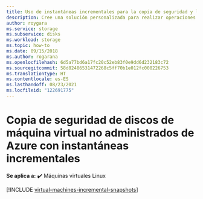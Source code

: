 ```yaml
---
title: Uso de instantáneas incrementales para la copia de seguridad y la recuperación de discos no administrados
description: Cree una solución personalizada para realizar operaciones de copia de seguridad y recuperación de los discos de máquina virtual de Azure mediante instantáneas incrementales.
author: roygara
ms.service: storage
ms.subservice: disks
ms.workload: storage
ms.topic: how-to
ms.date: 09/15/2018
ms.author: rogarana
ms.openlocfilehash: 6d5a77bd6a17fc20c52eb83f0e9dd6d232183c72
ms.sourcegitcommit: 58d82486531472268c5ff70b1e012fc008226753
ms.translationtype: HT
ms.contentlocale: es-ES
ms.lasthandoff: 08/23/2021
ms.locfileid: "122691775"
---
```

# <a name="back-up-azure-unmanaged-virtual-machine-disks-with-incremental-snapshots"></a>Copia de seguridad de discos de máquina virtual no administrados de Azure con instantáneas incrementales

**Se aplica a:** :heavy_check_mark: Máquinas virtuales Linux

[!INCLUDE [virtual-machines-incremental-snapshots](../../../includes/virtual-machines-incremental-snapshots.md)]
